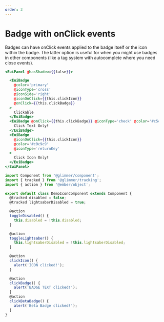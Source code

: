 ```yaml
---
order: 3
---
```


# Badge with onClick events

<EuiText>
  <p>

Badges can have <EuiCode>onClick</EuiCode> events applied to the badge itself or the icon within the badge. The latter option is useful for when you might use badges in other components (like a tag system with autocomplete where you need close events).

  </p>
</EuiText>

```hbs template
<EuiPanel @hasShadow={{false}}>

  <EuiBadge
    @color='primary'
    @iconType='cross'
    @iconSide='right'
    @iconOnClick={{this.clickIcon}}
    @onClick={{this.clickBadge}}
  >
    Clickable
  </EuiBadge>
  <EuiBadge @onClick={{this.clickBadge}} @iconType='check' @color='#c5c5c5'>
    Click Text Only!
  </EuiBadge>
  <EuiBadge
    @iconOnClick={{this.clickIcon}}
    @color='#c9c9c9'
    @iconType='returnKey'
  >
    Click Icon Only!
  </EuiBadge>
</EuiPanel>
```

```js component
import Component from '@glimmer/component';
import { tracked } from '@glimmer/tracking';
import { action } from '@ember/object';

export default class DemoIconComponent extends Component {
  @tracked disabled = false;
  @tracked lightsaberDisabled = true;

  @action
  toggleDisabled() {
    this.disabled = !this.disabled;
  }

  @action
  toggleLightsaber() {
    this.lightsaberDisabled = !this.lightsaberDisabled;
  }

  @action
  clickIcon() {
    alert('ICON clicked!');
  }

  @action
  clickBadge() {
    alert('BADGE TEXT clicked!');
  }
  @action
  clickBetaBadge() {
    alert('Beta Badge clicked!');
  }
}
```
